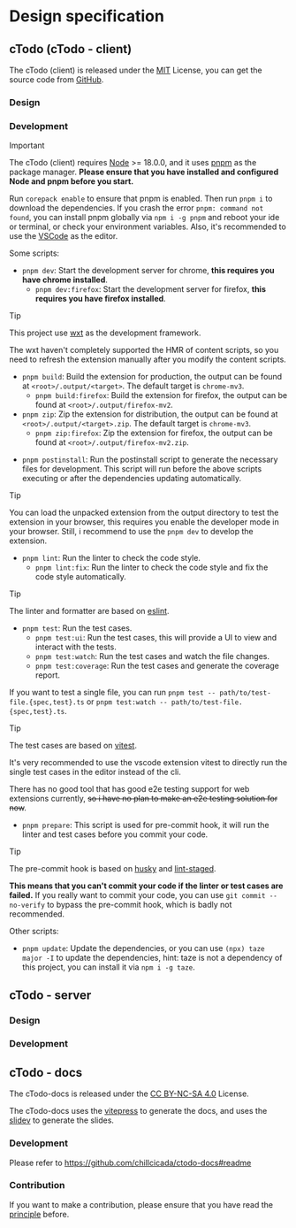 # Design specification

## cTodo (cTodo - client)

The cTodo (client) is released under the [MIT](https://mit-license.org) License, you can get the source code from [GitHub](https://github.com/chillcicada/ctodo).

### Design

### Development

> [!IMPORTANT]
> The cTodo (client) requires [Node](https://nodejs.org) >= 18.0.0, and it uses [pnpm](https://pnpm.io) as the package manager. **Please ensure that you have installed and configured Node and pnpm before you start.**

Run `corepack enable` to ensure that pnpm is enabled. Then run `pnpm i` to download the dependencies. If you crash the error `pnpm: command not found`, you can install pnpm globally via `npm i -g pnpm` and reboot your ide or terminal, or check your environment variables. Also, it's recommended to use the [VSCode](https://code.visualstudio.com) as the editor.

Some scripts:

- `pnpm dev`: Start the development server for chrome, **this requires you have chrome installed**.
  - `pnpm dev:firefox`: Start the development server for firefox, **this requires you have firefox installed**.

> [!TIP]
> This project use [wxt](https://wxt.dev) as the development framework.
>
> The wxt haven't completely supported the HMR of content scripts, so you need to refresh the extension manually after you modify the content scripts.

- `pnpm build`: Build the extension for production, the output can be found at `<root>/.output/<target>`. The default target is `chrome-mv3`.
  - `pnpm build:firefox`: Build the extension for firefox, the output can be found at `<root>/.output/firefox-mv2`.
- `pnpm zip`: Zip the extension for distribution, the output can be found at `<root>/.output/<target>.zip`. The default target is `chrome-mv3`.
  - `pnpm zip:firefox`: Zip the extension for firefox, the output can be found at `<root>/.output/firefox-mv2.zip`.

<!-- pnpm submit/release -->

- `pnpm postinstall`: Run the postinstall script to generate the necessary files for development. This script will run before the above scripts executing or after the dependencies updating automatically.

<!-- - `pnpm compile`: Compile the source code to the output directory, this is used for testing the extension in the browser. -->

> [!TIP]
> You can load the unpacked extension from the output directory to test the extension in your browser, this requires you enable the developer mode in your browser. Still, i recommend to use the `pnpm dev` to develop the extension.

- `pnpm lint`: Run the linter to check the code style.
  - `pnpm lint:fix`: Run the linter to check the code style and fix the code style automatically.

> [!TIP]
> The linter and formatter are based on [eslint](https://eslint.org).

- `pnpm test`: Run the test cases.
  - `pnpm test:ui`: Run the test cases, this will provide a UI to view and interact with the tests.
  - `pnpm test:watch`: Run the test cases and watch the file changes.
  - `pnpm test:coverage`: Run the test cases and generate the coverage report.

If you want to test a single file, you can run `pnpm test -- path/to/test-file.{spec,test}.ts` or `pnpm test:watch -- path/to/test-file.{spec,test}.ts`.

> [!TIP]
> The test cases are based on [vitest](https://vitest.dev).
>
> It's very recommended to use the vscode extension vitest to directly run the single test cases in the editor instead of the cli.
>
> There has no good tool that has good e2e testing support for web extensions currently, ~~so i have no plan to make an e2e testing solution for now~~.

- `pnpm prepare`: This script is used for pre-commit hook, it will run the linter and test cases before you commit your code.

> [!TIP]
> The pre-commit hook is based on [husky](https://typicode.github.io/husky) and [lint-staged](https://github.com/okonet/lint-staged).
>
> **This means that you can't commit your code if the linter or test cases are failed.** If you really want to commit your code, you can use `git commit --no-verify` to bypass the pre-commit hook, which is badly not recommended.

Other scripts:

- `pnpm update`: Update the dependencies, or you can use `(npx) taze major -I` to update the dependencies, hint: taze is not a dependency of this project, you can install it via `npm i -g taze`.

## cTodo - server

### Design

### Development

## cTodo - docs

The cTodo-docs is released under the [CC BY-NC-SA 4.0](https://creativecommons.org/licenses/by-nc-sa/4.0) License.

The cTodo-docs uses the [vitepress](https://vitepress.dev) to generate the docs, and uses the [slidev](https://sli.dev) to generate the slides.

### Development

Please refer to <https://github.com/chillcicada/ctodo-docs#readme>

### Contribution

If you want to make a contribution, please ensure that you have read the [principle](./principle) before.
